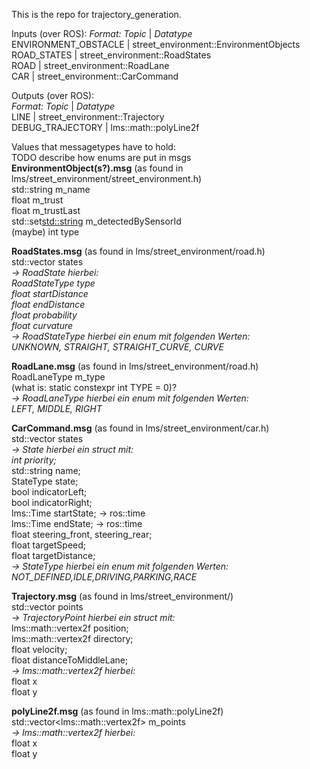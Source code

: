 This is the repo for trajectory\_generation.

Inputs (over ROS):
*Format: Topic* | *Datatype*\
ENVIRONMENT\_OBSTACLE | street\_environment::EnvironmentObjects\
ROAD\_STATES | street\_environment::RoadStates\
ROAD | street\_environment::RoadLane\
CAR |  street\_environment::CarCommand

Outputs (over ROS):\
*Format: Topic* | *Datatype*\
LINE | street\_environment::Trajectory\
DEBUG\_TRAJECTORY |  lms::math::polyLine2f


Values that messagetypes have to hold:\
TODO describe how enums are put in msgs\
**EnvironmentObject(s?).msg** (as found in lms/street\_environment/street\_environment.h)\
std::string m_name\
float m_trust\
float m_trustLast\
std::set<std::string> m_detectedBySensorId\
(maybe) int type

**RoadStates.msg** (as found in lms/street\_environment/road.h)\
std::vector<RoadState> states\
    *-> RoadState hierbei:*\
    *RoadStateType type*\
    *float startDistance*\
    *float endDistance*\
    *float probability*\
    *float curvature*\
       *-> RoadStateType hierbei ein enum mit folgenden Werten:*\
       *UNKNOWN, STRAIGHT, STRAIGHT_CURVE, CURVE*

**RoadLane.msg** (as found in lms/street\_environment/road.h)\
RoadLaneType m_type\
(what is: static constexpr int TYPE = 0)?\
    *-> RoadLaneType hierbei ein enum mit folgenden Werten:*\
    *LEFT, MIDDLE, RIGHT*

**CarCommand.msg** (as found in lms/street\_environment/car.h)\
std::vector<State> states\
    *-> State hierbei ein struct mit:*\
    *int priority;*\
    std::string name;\
    StateType state;\
    bool indicatorLeft;\
    bool indicatorRight;\
    lms::Time startState; -> ros::time\
    lms::Time endState; -> ros::time\
    float steering\_front, steering\_rear;\
    float targetSpeed;\
    float targetDistance;\
       *-> StateType hierbei ein enum mit folgenden Werten:*\
       *NOT_DEFINED,IDLE,DRIVING,PARKING,RACE*

**Trajectory.msg** (as found in lms/street\_environment/)\
std::vector<TrajectoryPoint> points\
    *-> TrajectoryPoint hierbei ein struct mit:*\
    lms::math::vertex2f position;\
    lms::math::vertex2f directory;\
    float velocity;\
    float distanceToMiddleLane;\
       *-> lms::math::vertex2f hierbei:*\
       float x\
       float y

**polyLine2f.msg** (as found in lms::math::polyLine2f)\
std::vector\<lms::math::vertex2f> m_points\
    *-> lms::math::vertex2f hierbei:*\
    float x\
    float y
	